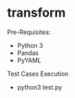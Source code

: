 # transform

Pre-Requisites:
 - Python 3
 - Pandas
 - PyYAML

Test Cases Execution
 - python3 test.py
